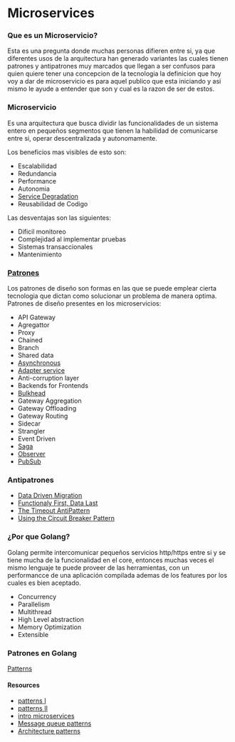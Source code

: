 # Microservices

### Que es un Microservicio?

Esta es una pregunta donde muchas personas difieren entre si, ya que diferentes usos de la arquitectura han generado variantes las cuales tienen patrones y antipatrones muy marcados que llegan a ser confusos para quien quiere tener una concepcion de la tecnologia la definicion que hoy voy a dar de microservicio es para aquel publico que esta iniciando y asi mismo le ayude a entender que son y cual es la razon de ser de estos.

### Microservicio

Es una arquitectura que busca dividir las funcionalidades de un sistema entero en pequeños segmentos que tienen la habilidad de comunicarse entre si, operar descentralizada y autonomamente.

Los beneficios mas visibles de esto son:

* Escalabilidad 
* Redundancia
* Performance
* Autonomia
* [Service Degradation](https://blog.risingstack.com/designing-microservices-architecture-for-failure/#gracefulservicedegradation)
* Reusabilidad de Codigo

Las desventajas son las siguientes:

* Dificil monitoreo
* Complejidad al implementar pruebas 
* Sistemas transaccionales
* Mantenimiento

### [Patrones](GLOSSARY.md)

Los patrones de diseño son formas en las que se puede emplear cierta tecnologia que dictan como solucionar un problema de manera optima.
Patrones de diseño presentes en los microservicios:

* API Gateway
* Agregattor
* Proxy 
* Chained
* Branch
* Shared data
* [Asynchronous](https://dzone.com/articles/patterns-for-microservices-sync-vs-async)
* [Adapter service](https://hackernoon.com/learning-these-5-microservice-patterns-will-make-you-a-better-engineer-52fc779c470a#fb1c)
* Anti-corruption layer
* Backends for Frontends
* [Bulkhead](https://blog.risingstack.com/designing-microservices-architecture-for-failure/#Bulkheads)
* Gateway Aggregation
* Gateway Offloading
* Gateway Routing
* Sidecar
* Strangler
* Event Driven
* [Saga](https://blog.bernd-ruecker.com/saga-how-to-implement-complex-business-transactions-without-two-phase-commit-e00aa41a1b1b)
* [Observer](https://hackernoon.com/observer-vs-pub-sub-pattern-50d3b27f838c#8bf1)
* [PubSub](https://hackernoon.com/observer-vs-pub-sub-pattern-50d3b27f838c#49d0)


### Antipatrones

* [Data Driven Migration](https://www.oreilly.com/ideas/microservices-antipatterns-and-pitfalls)
* [Functionaly First, Data Last](https://www.oreilly.com/ideas/microservices-antipatterns-and-pitfalls)
* [The Timeout AntiPattern](https://www.oreilly.com/ideas/microservices-antipatterns-and-pitfalls)
* [Using the Circuit Breaker Pattern](https://blog.risingstack.com/designing-microservices-architecture-for-failure/#circuitbreakers)

### ¿Por que Golang? 

Golang permite intercomunicar pequeños servicios http/https entre si y se tiene mucha de la funcionalidad en el core, entonces muchas veces el mismo lenguaje te puede proveer de las herramientas, con un performancce de una aplicación compilada ademas de los features por los cuales es bien aceptado.

* Concurrency
* Parallelism
* Multithread
* High Level abstraction
* Memory Optimization
* Extensible

### Patrones en Golang

[Patterns](https://github.com/tmrts/go-patterns)


#### Resources
* [patterns I ](http://blog.arungupta.me/microservice-design-patterns/)
* [patterns II](https://vslive.com/Blogs/News-and-Tips/2018/02/Go-Fast-by-Going-Micro-Microservices-Design-Patterns-You-Should-Know.aspx)
* [intro microservices](https://www.nginx.com/blog/introduction-to-microservices/)
* [Message queue patterns](https://www.enterpriseintegrationpatterns.com/patterns/messaging/toc.html)
* [Architecture patterns](https://towardsdatascience.com/10-common-software-architectural-patterns-in-a-nutshell-a0b47a1e9013)
